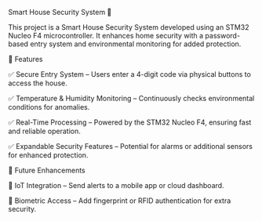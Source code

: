 Smart House Security System 🚀

This project is a Smart House Security System developed using an STM32 Nucleo F4 microcontroller. It enhances home security with a password-based entry system and environmental monitoring for added protection.

🔐 Features

✅ Secure Entry System – Users enter a 4-digit code via physical buttons to access the house.

✅ Temperature & Humidity Monitoring – Continuously checks environmental conditions for anomalies.

✅ Real-Time Processing – Powered by the STM32 Nucleo F4, ensuring fast and reliable operation.

✅ Expandable Security Features – Potential for alarms or additional sensors for enhanced protection.

🔧 Future Enhancements

🔹 IoT Integration – Send alerts to a mobile app or cloud dashboard.

🔹 Biometric Access – Add fingerprint or RFID authentication for extra security.

